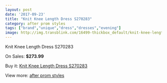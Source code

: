 ```yaml
---
layout: post
date: '2017-09-23'
title: "Knit Knee Length Dress S270283"
category: after prom styles
tags: ["brand","unique","dress","dresses","evening"]
image: http://img.transblink.com/16499-thickbox_default/knit-knee-length-dress-s270283.jpg
---
```

Knit Knee Length Dress S270283

On Sales: **$273.99**
<a href="https://www.transblink.com/en/after-prom-styles/5218-knit-knee-length-dress-s270283.html"><amp-img layout="responsive" width="600" height="600" src="//img.transblink.com/16499-thickbox_default/knit-knee-length-dress-s270283.jpg" alt="Knit Knee Length Dress S270283 0" /></a>
<a href="https://www.transblink.com/en/after-prom-styles/5218-knit-knee-length-dress-s270283.html"><amp-img layout="responsive" width="600" height="600" src="//img.transblink.com/16501-thickbox_default/knit-knee-length-dress-s270283.jpg" alt="Knit Knee Length Dress S270283 1" /></a>
<a href="https://www.transblink.com/en/after-prom-styles/5218-knit-knee-length-dress-s270283.html"><amp-img layout="responsive" width="600" height="600" src="//img.transblink.com/16500-thickbox_default/knit-knee-length-dress-s270283.jpg" alt="Knit Knee Length Dress S270283 2" /></a>

Buy it: [Knit Knee Length Dress S270283](https://www.transblink.com/en/after-prom-styles/5218-knit-knee-length-dress-s270283.html "Knit Knee Length Dress S270283")

View more: [after prom styles](https://www.transblink.com/en/55-after-prom-styles "after prom styles")